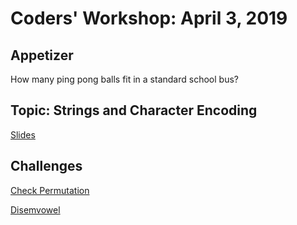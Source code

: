 # Coders' Workshop: April 3, 2019

## Appetizer

How many ping pong balls fit in a standard school bus?

## Topic: Strings and Character Encoding

[Slides](https://slides.com/bbyunis/coder-s-workshop-1-4)

## Challenges

[Check Permutation](../../../Coding-Challenges/checkPermutation)

[Disemvowel](../../../Coding-Challenges/disemvowel)
